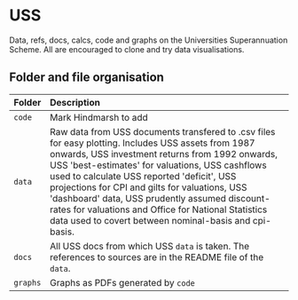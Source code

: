 # USS
Data, refs, docs, calcs, code and graphs on the Universities Superannuation Scheme. All are encouraged to clone and try data visualisations. 

## Folder and file organisation

| Folder | Description  |
|:--|:--|
| `code`| Mark Hindmarsh to add|   
| `data`| Raw data from USS documents transfered to .csv files for easy plotting. Includes USS assets from 1987 onwards, USS investment returns from 1992 onwards, USS 'best-estimates' for valuations, USS cashflows used to calculate USS reported 'deficit', USS projections for CPI and gilts for valuations, USS 'dashboard' data, USS prudently assumed discount-rates for valuations and Office for National Statistics data used to covert between nominal-basis and cpi-basis. 
| `docs`| All USS docs from which USS `data` is taken. The references to sources are in the README file of the `data`. |
| `graphs`| Graphs as PDFs generated by `code` |






